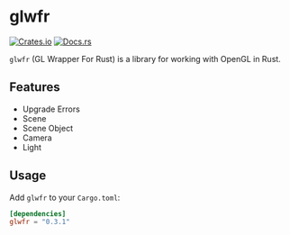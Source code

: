 # glwfr

[![Crates.io](https://img.shields.io/crates/v/glwfr)](https://crates.io/crates/glwfr)
[![Docs.rs](https://docs.rs/glwfr/badge.svg)](https://docs.rs/glwfr)

`glwfr` (GL Wrapper For Rust) is a library for working with OpenGL in Rust.

## Features

- Upgrade Errors
- Scene
- Scene Object
- Camera
- Light

## Usage

Add `glwfr` to your `Cargo.toml`:

```toml
[dependencies]
glwfr = "0.3.1"
```
